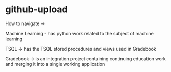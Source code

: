 # github-upload



How to navigate ->

Machine Learning - has python work related to the subject of machine learning

TSQL -> has the TSQL stored procedures and views used in Gradebook

Gradebook ->  is an integration project containing continuing education work and merging it into a single working application
